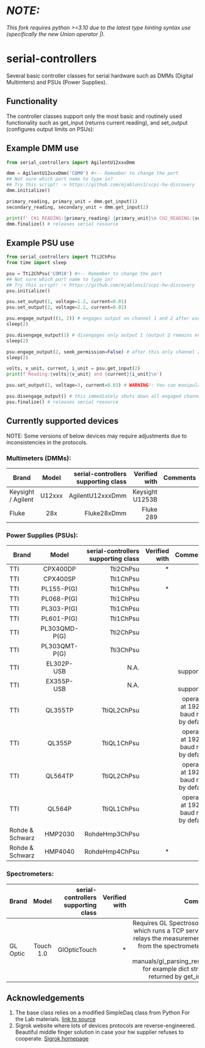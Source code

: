 # *NOTE:*
*This fork requires python >=3.10 due to the latest type hinting syntax use (specifically the new Union operator |).*

# serial-controllers
Several basic controller classes for serial hardware such as DMMs (Digital Multimters) and PSUs (Power Supplies).
## Functionality
The controller classes support only the most basic and routinely used functionality such as get_input (returns current reading), and set_output (configures output limits on PSUs):
## Example DMM use

```python
from serial_controllers import AgilentU12xxxDmm

dmm = AgilentU12xxxDmm('COM9') #<-- Remember to change the port
## Not sure which port name to type in?
## Try this script! -> https://github.com/mjablons1/scpi-hw-discovery
dmm.initialize()

primary_reading, primary_unit = dmm.get_input(1)
secondary_reading, secondary_unit = dmm.get_input(2)

print(f' CH1_READING:{primary_reading} {primary_unit}\n CH2_READING:{secondary_reading} {secondary_unit}\n')
dmm.finalize() # releases serial resource
```

## Example PSU use

```python
from serial_controllers import Tti2ChPsu
from time import sleep

psu = Tti2ChPsu('COM10') #<-- Remember to change the port
## Not sure which port name to type in?
## Try this script! -> https://github.com/mjablons1/scpi-hw-discovery
psu.initialize()

psu.set_output(1, voltage=1.2, current=0.01)
psu.set_output(2, voltage=2.2, current=0.02)

psu.engage_output((1, 2)) # engages output on channel 1 and 2 after user approval
sleep(2)

psu.disengage_output(1) # disengages only output 1 (output 2 remains engaged)
sleep(2)

psu.engage_output(2, seek_permission=False) # after this only channel 2 will be engaged and without user approval!
sleep(2)

volts, v_unit, current, i_unit = psu.get_input(2)
print(f'Reading:{volts}{v_unit} and {current}{i_unit}\n')

psu.set_output(2, voltage=3, current=0.03) # WARNING!: You can manipulate levels on engaged output.

psu.disengage_output() # this immediately shuts down all engaged channels simultaneously
psu.finalize() # releases serial resource
```

## Currently supported devices 
NOTE: Some versions of below devices may require adjustments due to inconsistencies in the protocols.
### Multimeters (DMMs):

| Brand         | Model           | serial-controllers supporting class | Verified with | Comments |
| ------------- |:---------------:| -----------------------------------:| ------------: | -------: |
| Keysight / Agilent | U12xxx | AgilentU12xxxDmm | Keysight U1253B | |
| Fluke | 28x | Fluke28xDmm | Fluke 289 | |

### Power Supplies (PSUs):

| Brand         | Model           | serial-controllers supporting class | Verified with | Comments |
| ------------- |:---------------:| -----------------------------------:| ------------: | -------: |
| TTI | CPX400DP | Tti2ChPsu| * | |
| TTI | CPX400SP | Tti1ChPsu| | |
| TTI | PL155-P(G) | Tti1ChPsu | * | |
| TTI | PL068-P(G)| Tti1ChPsu | | |
| TTI | PL303-P(G) | Tti1ChPsu | | |
| TTI | PL601-P(G) | Tti1ChPsu | | |
| TTI | PL303QMD-P(G) | Tti2ChPsu | | |
| TTI | PL303QMT-P(G) | Tti3ChPsu | | |
| TTI | EL302P-USB | N.A. | | not supported |
| TTI | EX355P-USB | N.A. | | not supported |
| TTI | QL355TP | TtiQL2ChPsu | | operates at 19200 baud rate by default |
| TTI | QL355P | TtiQL1ChPsu | | operates at 19200 baud rate by default |
| TTI | QL564TP | TtiQL2ChPsu | | operates at 19200 baud rate by default |
| TTI | QL564P | TtiQL1ChPsu | | operates at 19200 baud rate by default |
| Rohde & Schwarz | HMP2030 | RohdeHmp3ChPsu | | |
| Rohde & Schwarz | HMP4040 | RohdeHmp4ChPsu | * | |

### Spectrometers:

| Brand         | Model           | serial-controllers supporting class | Verified with | Comments |
| ------------- |:---------------:| -----------------------------------:| ------------: | -------: |
| GL Optic | Touch 1.0 | GlOpticTouch | * | Requires GL Spectrosoft PRO which runs a TCP server that relays the measurement data from the spectrometer. See HW manuals/gl_parsing_result.txt for example dict structure returned by get_input().|
    
## Acknowledgements
1) The base class relies on a modified SimpleDaq class from Python For the Lab materials. [link to source](https://github.com/aquilesC/SimpleDaq/blob/master/PythonForTheLab/Controller/simple_daq.py)
2) Sigrok website where lots of devices protocols are reverse-engineered. Beautiful middle finger solution in case your hw supplier refuses to cooperate. [Sigrok homepage](https://sigrok.org/wiki/Main_Page)
    

